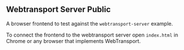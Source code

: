 ## Webtransport Server Public

A browser frontend to test against the `webtransport-server` example.

To connect the frontend to the webtransport server open `index.html` in Chrome or any browser that implements WebTransport.
